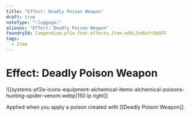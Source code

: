 ```yaml
---
title: "Effect: Deadly Poison Weapon"
draft: true
noteType: ":luggage:"
aliases: "Effect: Deadly Poison Weapon"
foundryId: Compendium.pf2e.feat-effects.Item.ed9iJxdHuft6bDFF
tags:
  - Item
---
```


# Effect: Deadly Poison Weapon
![[systems-pf2e-icons-equipment-alchemical-items-alchemical-poisons-hunting-spider-venom.webp|150 lp right]]

Applied when you apply a poison created with [[Deadly Poison Weapon]].
